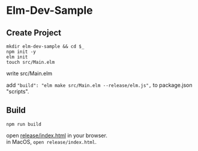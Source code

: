 # Elm-Dev-Sample

## Create Project
```shell
mkdir elm-dev-sample && cd $_
npm init -y
elm init
touch src/Main.elm
```

write src/Main.elm  

add `"build": "elm make src/Main.elm --release/elm.js",` to package.json "scripts".  

## Build
```shell
npm run build
```
open [release/index.html](release/index.html) in your browser.  
in MacOS, `open release/index.html`.
